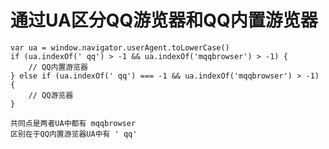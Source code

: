# 通过UA区分QQ游览器和QQ内置游览器

    var ua = window.navigator.userAgent.toLowerCase()
    if (ua.indexOf(' qq') > -1 && ua.indexOf('mqqbrowser') > -1) {
        // QQ内置游览器
    } else if (ua.indexOf(' qq') === -1 && ua.indexOf('mqqbrowser') > -1) {
        // QQ游览器
    }

    共同点是两者UA中都有 mqqbrowser
    区别在于QQ内置游览器UA中有 ' qq'